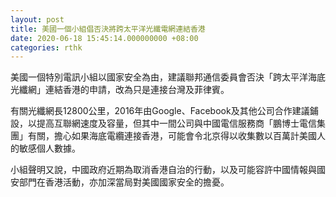 ```yaml
---
layout: post
title: 美國一個小組倡否決將跨太平洋光纖電網連結香港
date: 2020-06-18 15:45:14.000000000 +08:00
categories: rthk
---
```


美國一個特別電訊小組以國家安全為由，建議聯邦通信委員會否決「跨太平洋海底光纖網」連結香港的申請，改為只是連接台灣及菲律賓。

有關光纖網長12800公里，2016年由Google、Facebook及其他公司合作建議鋪設，以提高互聯網速度及容量，但其中一間公司與中國電信服務商「鵬博士電信集團」有關，擔心如果海底電纜連接香港，可能會令北京得以收集數以百萬計美國人的敏感個人數據。

小組聲明又說，中國政府近期為取消香港自治的行動，以及可能容許中國情報與國安部門在香港活動，亦加深當局對美國國家安全的擔憂。
